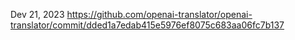 Dev 21, 2023
https://github.com/openai-translator/openai-translator/commit/dded1a7edab415e5976ef8075c683aa06fc7b137
